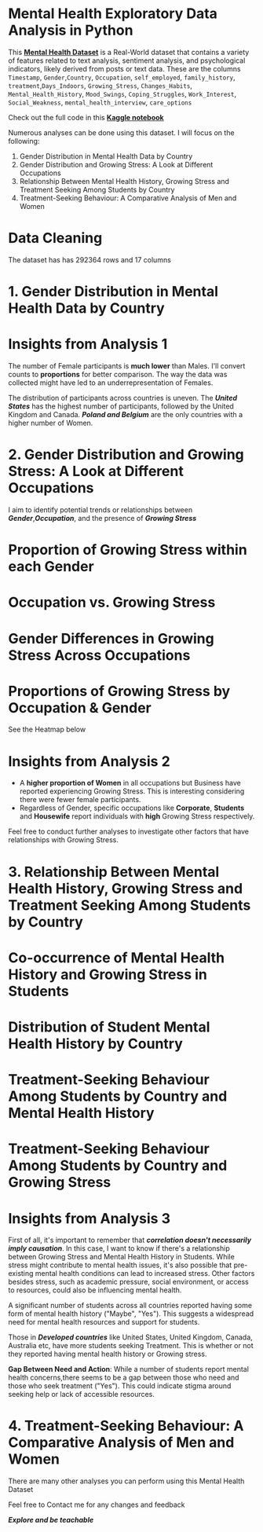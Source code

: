 # Mental Health Exploratory Data Analysis in Python

This **[Mental Health Dataset](https://www.kaggle.com/datasets/bhavikjikadara/mental-health-dataset)** is a Real-World dataset that contains a variety of features related to text analysis, sentiment analysis, and psychological indicators, likely derived from posts or text data. These are the columns `Timestamp`, `Gender`,`Country`, `Occupation`, `self_employed`, `family_history`, `treatment`,`Days_Indoors`, `Growing_Stress`, `Changes_Habits`, `Mental_Health_History`, `Mood_Swings`, `Coping_Struggles`, `Work_Interest`, `Social_Weakness`, `mental_health_interview`, `care_options`

Check out the full code in this **[Kaggle notebook](https://www.kaggle.com/code/wilfridawere/mental-health-eda)**

Numerous analyses can be done using this dataset. I will focus on the following:

1. Gender Distribution in Mental Health Data by Country
2. Gender Distribution and Growing Stress: A Look at Different Occupations
3. Relationship Between Mental Health History, Growing Stress and Treatment Seeking Among Students by Country
4. Treatment-Seeking Behaviour: A Comparative Analysis of Men and Women

# Data Cleaning

The dataset has has 292364 rows and 17 columns





# 1. Gender Distribution in Mental Health Data by Country




# Insights from Analysis 1

The number of Female participants is **much lower** than Males. I'll convert counts to **proportions** for better comparison.
The way the data was collected might have led to an underrepresentation of Females.

The distribution of participants across countries is uneven. The ***United States*** has the highest number of participants, followed by the United Kingdom and Canada. ***Poland and Belgium*** are the only countries with a higher number of Women.

# 2. Gender Distribution and Growing Stress: A Look at Different Occupations

I aim to identify potential trends or relationships between ***Gender***,***Occupation***, and the presence of ***Growing Stress***

# Proportion of Growing Stress within each Gender



# Occupation vs. Growing Stress


# Gender Differences in Growing Stress Across Occupations



# Proportions of Growing Stress by Occupation & Gender


See the Heatmap below



# Insights from Analysis 2 

* A **higher proportion of Women** in all occupations but Business have reported experiencing Growing Stress. This is interesting considering there were fewer female participants.
* Regardless of Gender, specific occupations like **Corporate**, **Students** and **Housewife** report individuals with **high** Growing Stress respectively.

Feel free to conduct further analyses to investigate other factors that have relationships with Growing Stress.

# 3. Relationship Between Mental Health History, Growing Stress and Treatment Seeking Among Students by Country

# Co-occurrence of Mental Health History and Growing Stress in Students


# Distribution of Student Mental Health History by Country


# Treatment-Seeking Behaviour Among Students by Country and Mental Health History


# Treatment-Seeking Behaviour Among Students by Country and Growing Stress


# Insights from Analysis 3

First of all, it's important to remember that ***correlation doesn't necessarily imply causation***. In this case, I want to know if there's a relationship between Growing Stress and Mental Health History in Students. While stress might contribute to mental health issues, it's also possible that pre-existing mental health conditions can lead to increased stress. Other factors besides stress, such as academic pressure, social environment, or access to resources, could also be influencing mental health.

A significant number of students across all countries reported having some form of mental health history ("Maybe", "Yes"). This suggests a widespread need for mental health resources and support for students.

Those in ***Developed countries*** like United States, United Kingdom, Canada, Australia etc, have more students seeking Treatment. This is whether or not they reported having mental health history or Growing stress.

**Gap Between Need and Action**: While a number of students report mental health concerns,there seems to be a gap between those who need and those who seek treatment ("Yes"). This could indicate stigma around seeking help or lack of accessible resources.

# 4. Treatment-Seeking Behaviour: A Comparative Analysis of Men and Women




There are many other analyses you can perform using this Mental Health Dataset

Feel free to Contact me for any changes and feedback

***Explore and be teachable***
